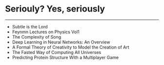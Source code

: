# Seriouly? Yes, seriously

--------------------------------------------

* Subtle is the Lord
* Feynmn Lectures on Physics Vol1
* The Complexity of Song
* Deep Learning in Neural Networks: An Overview
* A Formal Theory of Creativity to Model the Creation of Art
* The Fasted Way of Computing All Universes
* Predicting Protein Structure With a Multiplayer Game

